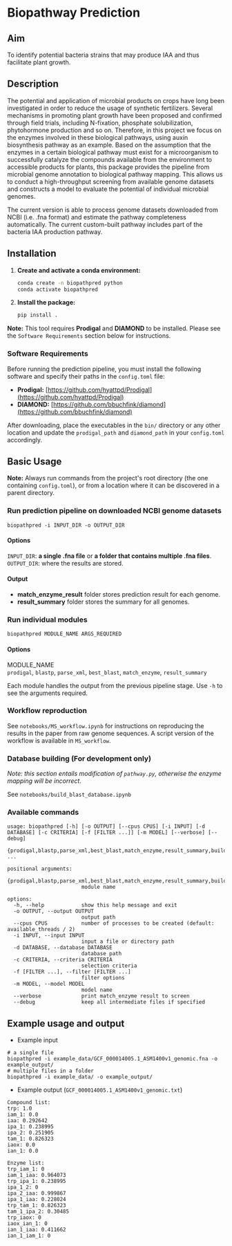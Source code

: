# Biopathway Prediction

## Aim

To identify potential bacteria strains that may produce IAA and thus facilitate plant growth.

## Description

The potential and application of microbial products on crops have long been investigated in order to reduce the usage of synthetic fertilizers. Several mechanisms in promoting plant growth have been proposed and confirmed through field trials, including N-fixation, phosphate solubilization, phytohormone production and so on. Therefore, in this project we focus on the enzymes involved in these biological pathways, using auxin biosynthesis pathway as an example. Based on the assumption that the enzymes in a certain biological pathway must exist for a microorganism to successfully catalyze the compounds available from the environment to accessible products for plants, this package provides the pipeline from microbial genome annotation to biological pathway mapping. This allows us to conduct a high-throughput screening from available genome datasets and constructs a model to evaluate the potential of individual microbial genomes.

The current version is able to process genome datasets downloaded from NCBI (i.e. .fna format) and estimate the pathway completeness automatically. The current custom-built pathway includes part of the bacteria IAA production pathway.

## Installation

1. **Create and activate a conda environment:**
   ```bash
   conda create -n biopathpred python
   conda activate biopathpred
   ```

2. **Install the package:**
   ```bash
   pip install .
   ```

**Note:** This tool requires **Prodigal** and **DIAMOND** to be installed. Please see the `Software Requirements` section below for instructions.

### Software Requirements

Before running the prediction pipeline, you must install the following software and specify their paths in the `config.toml` file:

- **Prodigal:** [https://github.com/hyattpd/Prodigal](https://github.com/hyattpd/Prodigal)
- **DIAMOND:** [https://github.com/bbuchfink/diamond](https://github.com/bbuchfink/diamond)

After downloading, place the executables in the `bin/` directory or any other location and update the `prodigal_path` and `diamond_path` in your `config.toml` accordingly.

## Basic Usage

**Note:** Always run commands from the project's root directory (the one containing `config.toml`), or from a location where it can be discovered in a parent directory.

### Run prediction pipeline on downloaded NCBI genome datasets

```
biopathpred -i INPUT_DIR -o OUTPUT_DIR
```

#### Options

`INPUT_DIR`: **a single .fna file** or **a folder that contains multiple .fna files**.
`OUTPUT_DIR`: where the results are stored.

#### Output

- **match_enzyme_result** folder stores prediction result for each genome.
- **result_summary** folder stores the summary for all genomes.

### Run individual modules

```
biopathpred MODULE_NAME ARGS_REQUIRED
```

#### Options

MODULE_NAME  
`prodigal`, `blastp`, `parse_xml`, `best_blast`, `match_enzyme`, `result_summary`

Each module handles the output from the previous pipeline stage. Use `-h` to see the arguments required.

### Workflow reproduction

See `notebooks/MS_workflow.ipynb` for instructions on reproducing the results in the paper from raw genome sequences. A script version of the workflow is available in `MS_workflow`.

### Database building (For development only)

_Note: this section entails modification of `pathway.py`, otherwise the enzyme mapping will be incorrect._

See `notebooks/build_blast_database.ipynb`

### Available commands

```
usage: biopathpred [-h] [-o OUTPUT] [--cpus CPUS] [-i INPUT] [-d DATABASE] [-c CRITERIA] [-f [FILTER ...]] [-m MODEL] [--verbose] [--debug]
                   {prodigal,blastp,parse_xml,best_blast,match_enzyme,result_summary,build_db} ...

positional arguments:
  {prodigal,blastp,parse_xml,best_blast,match_enzyme,result_summary,build_db}
                        module name

options:
  -h, --help            show this help message and exit
  -o OUTPUT, --output OUTPUT
                        output path
  --cpus CPUS           number of processes to be created (default: available_threads / 2)
  -i INPUT, --input INPUT
                        input a file or directory path
  -d DATABASE, --database DATABASE
                        database path
  -c CRITERIA, --criteria CRITERIA
                        selection criteria
  -f [FILTER ...], --filter [FILTER ...]
                        filter options
  -m MODEL, --model MODEL
                        model name
  --verbose             print match_enzyme result to screen
  --debug               keep all intermediate files if specified
```

## Example usage and output

- Example input

```
# a single file
biopathpred -i example_data/GCF_000014005.1_ASM1400v1_genomic.fna -o example_output/
# multiple files in a folder
biopathpred -i example_data/ -o example_output/
```

- Example output (`GCF_000014005.1_ASM1400v1_genomic.txt`)

```
Compound list:
trp: 1.0
iam_1: 0.0
iaa: 0.292642
ipa_1: 0.238995
ipa_2: 0.251905
tam_1: 0.826323
iaox: 0.0
ian_1: 0.0

Enzyme list:
trp_iam_1: 0
iam_1_iaa: 0.964073
trp_ipa_1: 0.238995
ipa_1_2: 0
ipa_2_iaa: 0.999867
ipa_1_iaa: 0.228024
trp_tam_1: 0.826323
tam_1_ipa_2: 0.30485
trp_iaox: 0
iaox_ian_1: 0
ian_1_iaa: 0.411662
ian_1_iam_1: 0
```
